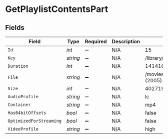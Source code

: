 # GetPlaylistContentsPart


## Fields

| Field                                       | Type                                        | Required                                    | Description                                 | Example                                     |
| ------------------------------------------- | ------------------------------------------- | ------------------------------------------- | ------------------------------------------- | ------------------------------------------- |
| `Id`                                        | *int*                                       | :heavy_minus_sign:                          | N/A                                         | 15                                          |
| `Key`                                       | *string*                                    | :heavy_minus_sign:                          | N/A                                         | /library/parts/15/1705637151/file.mp4       |
| `Duration`                                  | *int*                                       | :heavy_minus_sign:                          | N/A                                         | 141416                                      |
| `File`                                      | *string*                                    | :heavy_minus_sign:                          | N/A                                         | /movies/Serenity (2005)/Serenity (2005).mp4 |
| `Size`                                      | *int*                                       | :heavy_minus_sign:                          | N/A                                         | 40271948                                    |
| `AudioProfile`                              | *string*                                    | :heavy_minus_sign:                          | N/A                                         | lc                                          |
| `Container`                                 | *string*                                    | :heavy_minus_sign:                          | N/A                                         | mp4                                         |
| `Has64bitOffsets`                           | *bool*                                      | :heavy_minus_sign:                          | N/A                                         | false                                       |
| `OptimizedForStreaming`                     | *bool*                                      | :heavy_minus_sign:                          | N/A                                         | false                                       |
| `VideoProfile`                              | *string*                                    | :heavy_minus_sign:                          | N/A                                         | high                                        |